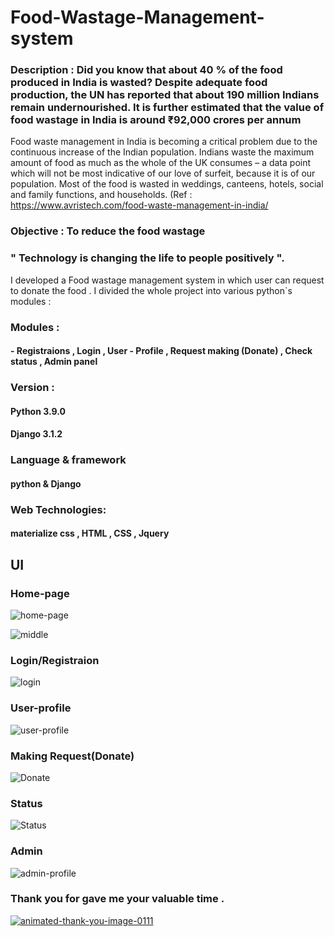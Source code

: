# Food-Wastage-Management-system

### Description : Did you know that about 40 % of the food produced in India is wasted? Despite adequate food production, the UN has reported that about 190 million Indians remain undernourished. It is further estimated that the value of food wastage in India is around ₹92,000 crores per annum


Food waste management in India is becoming a critical problem due to the continuous increase of the Indian population. Indians waste the maximum amount of food as much as the whole of the UK consumes – a data point which will not be most indicative of our love of surfeit, because it is of our population. Most of the food is wasted in weddings, canteens, hotels, social and family functions, and households.
(Ref : https://www.avristech.com/food-waste-management-in-india/

### Objective : To reduce the food wastage 
### " Technology is changing the life to people positively ".
I developed a Food wastage management system in which user can request to donate the food .
I divided the whole project into various python`s modules :

### Modules :
#### - Registraions , Login , User - Profile , Request making (Donate) , Check status , Admin panel

### Version :
#### Python 3.9.0
#### Django 3.1.2

### Language & framework
#### python & Django
### Web Technologies:
#### materialize css  , HTML , CSS , Jquery

## UI
### Home-page
![home-page](https://user-images.githubusercontent.com/45984646/159151764-7ed69edf-92af-4546-880f-51986a9fb61d.JPG)


![middle](https://user-images.githubusercontent.com/45984646/159151797-eab92564-d49b-451f-8284-78a52d0af86f.JPG)

### Login/Registraion 

![login](https://user-images.githubusercontent.com/45984646/159151828-d2d91bd1-0cc1-49d9-901e-689297b292dd.JPG)

### User-profile

![user-profile](https://user-images.githubusercontent.com/45984646/159151851-7f7578b1-d8ef-4a59-a9f2-64c70ce775d0.JPG)

### Making Request(Donate)

![Donate](https://user-images.githubusercontent.com/45984646/159151869-4ec87783-2661-4eb2-b999-9ed985d1e9a9.JPG)

### Status

![Status](https://user-images.githubusercontent.com/45984646/159151896-c77df269-9a76-4254-b3df-6fedecc2021c.JPG)

### Admin

![admin-profile](https://user-images.githubusercontent.com/45984646/159151918-3e05860f-3a04-48f5-92c3-f3b3cbb2abd5.JPG)




### Thank you for gave me your valuable time .

<a href="https://www.animatedimages.org/cat-thank-you-466.htm"><img src="https://www.animatedimages.org/data/media/466/animated-thank-you-image-0111.gif" border="0" alt="animated-thank-you-image-0111" /></a>










